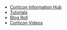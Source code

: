 <!-- _navbar.md -->

* [Corticon Information Hub](https://docs.progress.com/category/corticon-information-hub)
* [Tutorials](https://www.progress.com/corticon/corticon-learning-center)
* [Blog Roll](https://www.progress.com/blogs/cognitive-services)
* [Corticon Videos](https://docs.progress.com/category/corticon-videos)
